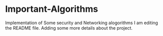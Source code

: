 # Important-Algorithms
Implementation of Some security and Networking alogorithms
I am editing the README file. Adding some more details about the project.
